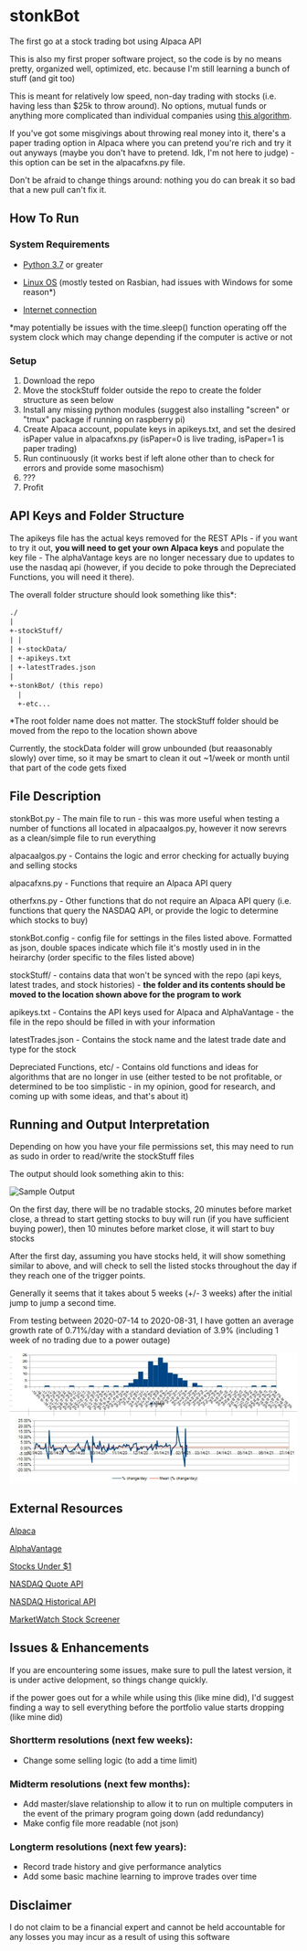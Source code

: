 
# stonkBot
The first go at a stock trading bot using Alpaca API

This is also my first proper software project, so the code is by no means pretty, organized well, optimized, etc. because I'm still learning a bunch of stuff (and git too)

This is meant for relatively low speed, non-day trading with stocks (i.e. having less than $25k to throw around). No options, mutual funds or anything more complicated than individual companies using [this algorithm](https://stocksunder1.org/penny-stocks/).

If you've got some misgivings about throwing real money into it, there's a paper trading option in Alpaca where you can pretend you're rich and try it out anyways (maybe you don't have to pretend. Idk, I'm not here to judge) - this option can be set in the alpacafxns.py file.

Don't be afraid to change things around: nothing you do can break it so bad that a new pull can't fix it.

## How To Run
### System Requirements
- [Python 3.7](https://www.python.org/) or greater

- [Linux OS](https://www.raspberrypi.org/) (mostly tested on Rasbian, had issues with Windows for some reason*)

- [Internet connection](https://2018.bloomca.me/en)

*may potentially be issues with the time.sleep() function operating off the system clock which may change depending if the computer is active or not

### Setup
1. Download the repo
2. Move the stockStuff folder outside the repo to create the folder structure as seen below
3. Install any missing python modules (suggest also installing "screen" or "tmux" package if running on raspberry pi)
4. Create Alpaca account, populate keys in apikeys.txt, and set the desired isPaper value in alpacafxns.py (isPaper=0 is live trading, isPaper=1 is paper trading)
4. Run continuously (it works best if left alone other than to check for errors and provide some masochism)
5. ???
6. Profit


## API Keys and Folder Structure
The apikeys file has the actual keys removed for the REST APIs - if you want to try it out, **you will need to get your own Alpaca keys** and populate the key file - The alphaVantage keys are no longer necessary due to updates to use the nasdaq api (however, if you decide to poke through the Depreciated Functions, you will need it there).

The overall folder structure should look something like this*:
```
./
|
+-stockStuff/
| |
| +-stockData/
| +-apikeys.txt
| +-latestTrades.json
|
+-stonkBot/ (this repo)
  |
  +-etc...
```

*The root folder name does not matter. The stockStuff folder should be moved from the repo to the location shown above

Currently, the stockData folder will grow unbounded (but reaasonably slowly) over time, so it may be smart to clean it out ~1/week or month until that part of the code gets fixed

## File Description
stonkBot.py - The main file to run - this was more useful when testing a number of functions all located in alpacaalgos.py, however it now serevrs as a clean/simple file to run everything

alpacaalgos.py - Contains the logic and error checking for actually buying and selling stocks

alpacafxns.py - Functions that require an Alpaca API query

otherfxns.py - Other functions that do not require an Alpaca API query (i.e. functions that query the NASDAQ API, or provide the logic to determine which stocks to buy)

stonkBot.config - config file for settings in the files listed above. Formatted as json, double spaces indicate which file it's mostly used in in the heirarchy (order specific to the files listed above)

stockStuff/ - contains data that won't be synced with the repo (api keys, latest trades, and stock histories) - **the folder and its contents should be moved to the location shown above for the program to work**

apikeys.txt - Contains the API keys used for Alpaca and AlphaVantage - the file in the repo should be filled in with your information

latestTrades.json - Contains the stock name and the latest trade date and type for the stock

Depreciated Functions, etc/ - Contains old functions and ideas for algorithms that are no longer in use (either tested to be not profitable, or determined to be too simplistic - in my opinion, good for research, and coming up with some ideas, and that's about it)

## Running and Output Interpretation

Depending on how you have your file permissions set, this may need to run as sudo in order to read/write the stockStuff files

The output should look something akin to this:

![Sample Output](https://github.com/steveman1123/stonkBot/blob/master/sampleOutput.jpg?raw=true)

On the first day, there will be no tradable stocks, 20 minutes before market close, a thread to start getting stocks to buy will run (if you have sufficient buying power), then 10 minutes before market close, it will start to buy stocks

After the first day, assuming you have stocks held, it will show something similar to above, and will check to sell the listed stocks throughout the day if they reach one of the trigger points.

Generally it seems that it takes about 5 weeks (+/- 3 weeks) after the initial jump to jump a second time.

From testing between 2020-07-14 to 2020-08-31, I have gotten an average growth rate of 0.71%/day with a standard deviation of 3.9% (including 1 week of no trading due to a power outage)

![Daily Returns](https://github.com/steveman1123/stonkBot/blob/master/dailyReturns.jpg?raw=true)

## External Resources
[Alpaca](https://alpaca.markets/)

[AlphaVantage](https://www.alphavantage.co/)

[Stocks Under $1](https://stocksunder1.org/)

[NASDAQ Quote API](https://api.nasdaq.com/api/quote/MSFT/info?assetclass=stocks)

[NASDAQ Historical API](https://www.nasdaq.com/api/v1/historical/MSFT/stocks/2019-04-20/2020-04-20/)

[MarketWatch Stock Screener](https://www.marketwatch.com/tools/stockresearch/screener/)

## Issues & Enhancements

If you are encountering some issues, make sure to pull the latest version, it is under active delopment, so things change quickly.

if the power goes out for a while while using this (like mine did), I'd suggest finding a way to sell everything before the portfolio value starts dropping (like mine did)

### Shortterm resolutions (next few weeks):
* Change some selling logic (to add a time limit)

### Midterm resolutions (next few months):
* Add master/slave relationship to allow it to run on multiple computers in the event of the primary program going down (add redundancy)
* Make config file more readable (not json)

### Longterm resolutions (next few years):
* Record trade history and give performance analytics
* Add some basic machine learning to improve trades over time

## Disclaimer
I do not claim to be a financial expert and cannot be held accountable for any losses you may incur as a result of using this software
